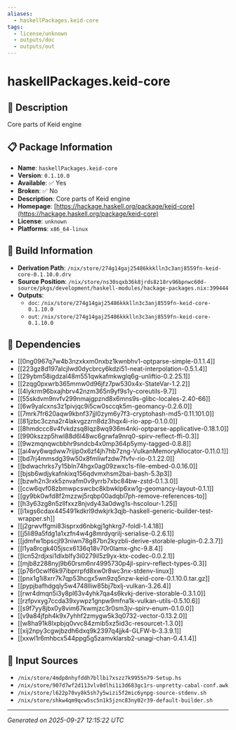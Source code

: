 ```yaml
---
aliases:
  - haskellPackages.keid-core
tags:
  - license/unknown
  - outputs/doc
  - outputs/out
---
```


# haskellPackages.keid-core

## 📝 Description

Core parts of Keid engine

## 📋 Package Information

- **Name**: `haskellPackages.keid-core`
- **Version**: `0.1.10.0`
- **Available**: ✅ Yes
- **Broken**: ✅ No
- **Description**: Core parts of Keid engine
- **Homepage**: [https://hackage.haskell.org/package/keid-core](https://hackage.haskell.org/package/keid-core)
- **License**: `unknown`
- **Platforms**: `x86_64-linux`

## 🔧 Build Information

- **Derivation Path**: `/nix/store/274g14gaj25486kkklln3c3anj8559fn-keid-core-0.1.10.0.drv`
- **Source Position**: `/nix/store/ns30sqxb36k8jrds8z18rv96bpnwc60d-source/pkgs/development/haskell-modules/hackage-packages.nix:399444`
- **Outputs**:
  - `doc`:  `/nix/store/274g14gaj25486kkklln3c3anj8559fn-keid-core-0.1.10.0`
  - `out`:  `/nix/store/274g14gaj25486kkklln3c3anj8559fn-keid-core-0.1.10.0`

## 🔗 Dependencies

- [[0ng0967q7w4b3nzxkxm0nxbz1kwnbhv1-optparse-simple-0.1.1.4]]
- [[223gz8d197alcjlwd0dycbrcy6kdzi51-neat-interpolation-0.5.1.4]]
- [[29ybm58igdzal48m551qwkafmkwglq6g-unliftio-0.2.25.1]]
- [[2zqg0pxwrb365mmw0d96jfz7pw530x4x-StateVar-1.2.2]]
- [[4lykrm96bxajhbrv42nzm365n9yf9s1y-coreutils-9.7]]
- [[55skdvm9nvfv299nmajgpznd8x6mns9s-glibc-locales-2.40-66]]
- [[6w9yalcxns3z1pivjqc9i5cw0sccqk5m-geomancy-0.2.6.0]]
- [[7mrk7fr620aqw9kbnf37jjl0zym6y7f3-cryptohash-md5-0.11.101.0]]
- [[81jzbc3czna2r4lakvgzzrn8dz3hqx4i-rio-app-0.1.0.0]]
- [[8hmdccc8v4fvkdzsq8lqz8wq936m4nki-optparse-applicative-0.18.1.0]]
- [[990kszzp5hwl88d6l48wc6grwfa9nrq0-spirv-reflect-ffi-0.3]]
- [[9wzmqnqwcbbhr9sndcb4x0mp364p5ymy-tagged-0.8.8]]
- [[ai4wy6wqdww7rijip0x6zf4jh7hb7zng-VulkanMemoryAllocator-0.11.0.1]]
- [[bd7rj4mmsdg39w50x8fmliwfzdw7fvfv-rio-0.1.22.0]]
- [[bdwachrks7y15bln74hgx0ag09zwxc1s-file-embed-0.0.16.0]]
- [[bjsb6wdjykafnkixq156qdvmxhsm2bai-bash-5.3p3]]
- [[bzwh2n3rxk5znvafm0v9yrrb7xbc84bw-zstd-0.1.3.0]]
- [[ccw6qvf08zbmwpcswcbc8kbwklp6xw1g-geomancy-layout-0.1.1]]
- [[gy9bk0wfd8f2mzzwj5rqbp00adqbl7ph-remove-references-to]]
- [[h3y63zg8n5zllfxxz8njvdy43a0dwg1s-hscolour-1.25]]
- [[i1xgs6cdax445491kdkrl9dwkjrk3qjb-haskell-generic-builder-test-wrapper.sh]]
- [[j2grwvffgmi83isprxd6nbkgj1ghkrg7-foldl-1.4.18]]
- [[j5li89a5fdg1a1xzfn4w4g8mrdyqrilj-serialise-0.2.6.1]]
- [[jdmfw1bpscjl93niwn78g87bn2kyzbli-derive-storable-plugin-0.2.3.7]]
- [[l1ya8rcgk405jscx6136q18v70r0lamx-ghc-9.8.4]]
- [[lcn52rdjxsi1dlxblfy3i0279il5z9yx-ktx-codec-0.0.2.1]]
- [[mjb8z288nyj9b60rsm6nr4995730p4jl-spirv-reflect-types-0.3]]
- [[p76r0cwlf6k97ibprrpfd8xw0r8wc3nx-stdenv-linux]]
- [[pnx1g1i8xrr7k7qp53hcgx5wn9zq5nzw-keid-core-0.1.10.0.tar.gz]]
- [[pypjbafhdgqly5w4748lliw85bj7bxlj-vulkan-3.26.4]]
- [[rwr4dmqn5i3y8pl63v4yhk7qa4s6kvkj-derive-storable-0.3.1.0]]
- [[rzfpvxyg7ccda39xywpz1gnpw9mfna1k-vulkan-utils-0.5.10.6]]
- [[s9f7yy8jbx0y8vim67kwmjzc3r0sm3jv-spirv-enum-0.1.0.0]]
- [[v9a84jfph4k9x7yhhf2zmygw5k3q0732-vector-0.13.2.0]]
- [[w8ha91k8lxpbjq0vvc84zmib5xz5id3c-resourcet-1.3.0]]
- [[xij2npy3cgwjbzdh6dxq9k2397q4jjk4-GLFW-b-3.3.9.1]]
- [[xxwl1r6mhbcx544ppg5g5zamvklarsb2-unagi-chan-0.4.1.4]]

## 📁 Input Sources

- `/nix/store/4mdp8nhyfddh7bllbi7xszz7k9955n79-Setup.hs`
- `/nix/store/907d7wf2d113vlv8dlhi1i3d683gc1rs-unpretty-cabal-conf.awk`
- `/nix/store/l622p70vy8k5sh7y5wizi5f2mic6ynpg-source-stdenv.sh`
- `/nix/store/shkw4qm9qcw5sc5n1k5jznc83ny02r39-default-builder.sh`

---
*Generated on 2025-09-27 12:15:22 UTC*

